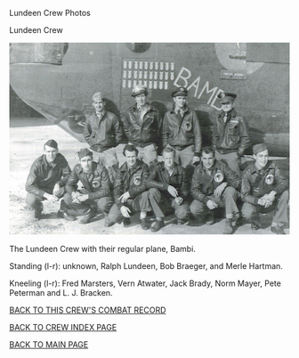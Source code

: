 
Lundeen Crew Photos






 




Lundeen Crew  
  

![](Lundeen.jpg)  

The Lundeen Crew with their regular plane, Bambi.  

Standing (l-r): unknown, Ralph Lundeen, Bob Braeger, and Merle Hartman.  

Kneeling (l-r): Fred Marsters, Vern Atwater, Jack Brady, Norm Mayer, Pete Peterman and L. J. Bracken.
  
  

[BACK TO THIS CREW'S COMBAT RECORD](ValorToVictory/crews/Lundeen.md)  

[BACK TO CREW INDEX PAGE](ValorToVictory/000crews.md)  

[BACK TO MAIN PAGE](ValorToVictory/index.html)


